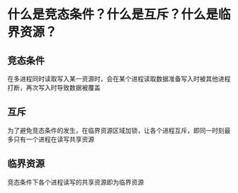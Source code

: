 # 什么是竞态条件？什么是互斥？什么是临界资源？
## 竞态条件
在多进程同时读取写入某一资源时，会在某个进程读取数据准备写入时被其他进程打断，再次写入时导致数据被覆盖
## 互斥
为了避免竞态条件的发生，在临界资源区域加锁，让各个进程互斥，即同一时刻最多只有一个进程在读写共享资源
## 临界资源
竞态条件下各个进程读写的共享资源即为临界资源
